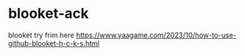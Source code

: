 # blooket-ack
blooket try frim here https://www.yaagame.com/2023/10/how-to-use-github-blooket-h-c-k-s.html
